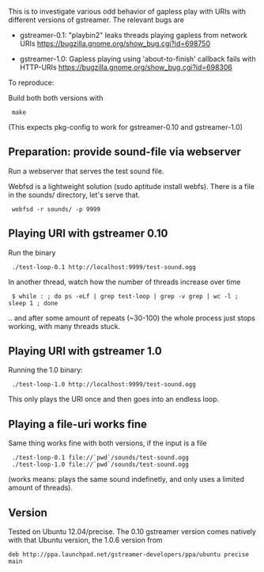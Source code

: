 This is to investigate various odd behavior of gapless play with URIs with
different versions of gstreamer. The relevant bugs are

  - gstreamer-0.1: "playbin2" leaks threads playing gapless from network URIs
       https://bugzilla.gnome.org/show_bug.cgi?id=698750

  - gstreamer-1.0: Gapless playing using 'about-to-finish' callback fails
                   with HTTP-URIs
        https://bugzilla.gnome.org/show_bug.cgi?id=698306

To reproduce:

Build both both versions with

     make

(This expects pkg-config to work for gstreamer-0.10 and gstreamer-1.0)

Preparation: provide sound-file via webserver
----------------------------------------------

Run a webserver that serves the test sound file.

Webfsd is a lightweight solution (sudo aptitude install webfs). There
is a file in the sounds/ directory, let's serve that.

     webfsd -r sounds/ -p 9999

Playing URI with gstreamer 0.10
-------------------------------

 Run the binary

     ./test-loop-0.1 http://localhost:9999/test-sound.ogg

In another thread, watch how the number of threads increase over time

     $ while : ; do ps -eLf | grep test-loop | grep -v grep | wc -l ; sleep 1 ; done

.. and after some amount of repeats (~30-100) the whole process just stops
working, with many threads stuck.

Playing URI with gstreamer 1.0
------------------------------

Running the 1.0 binary:

     ./test-loop-1.0 http://localhost:9999/test-sound.ogg

This only plays the URI once and then goes into an endless loop.

Playing a file-uri works fine
-----------------------------

Same thing works fine with both versions, if the input is a file

     ./test-loop-0.1 file://`pwd`/sounds/test-sound.ogg
     ./test-loop-1.0 file://`pwd`/sounds/test-sound.ogg

(works means: plays the same sound indefinetly, and only uses a limited
 amount of threads).

Version
-------
Tested on Ubuntu 12.04/precise. The 0.10 gstreamer version comes natively
with that Ubuntu version, the 1.0.6 version from

    deb http://ppa.launchpad.net/gstreamer-developers/ppa/ubuntu precise main
